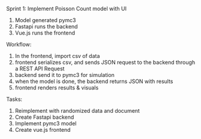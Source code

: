 Sprint 1:
Implement Poisson Count model with UI

1. Model generated pymc3
2. Fastapi runs the backend
3. Vue.js runs the frontend

Workflow:
1. In the frontend, import csv of data
2. frontend serializes csv, and sends JSON request to the backend through a REST API Request
3. backend send it to pymc3 for simulation
4. when the model is done, the backend returns JSON with results
5. frontend renders results & visuals

Tasks:
1. Reimplement with randomized data and document
2. Create Fastapi backend
3. Implement pymc3 model
4. Create vue.js frontend